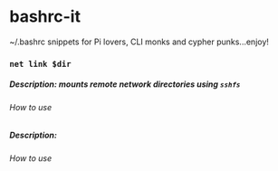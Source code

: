 # bashrc-it
~/.bashrc snippets for Pi lovers, CLI monks and cypher punks...enjoy!



### `net link $dir`

##### Description: mounts remote network directories using `sshfs`

###### How to use




### 

##### Description:

###### How to use
